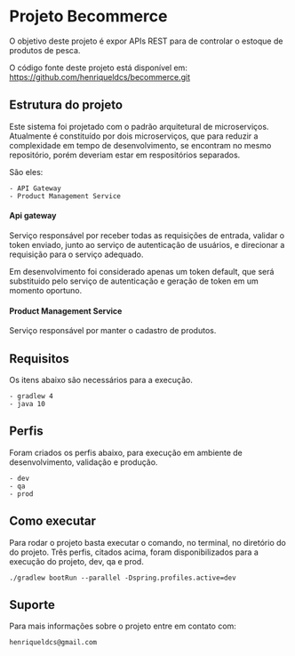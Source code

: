 # Projeto Becommerce

O objetivo deste projeto é expor APIs REST para de controlar o estoque de produtos de pesca.

O código fonte deste projeto está disponível em:
	https://github.com/henriqueldcs/becommerce.git
	
## Estrutura do projeto ##

Este sistema foi projetado com o padrão arquitetural de microserviços. Atualmente é constituído por dois microserviços, 
que para reduzir a complexidade em tempo de desenvolvimento, se encontram no mesmo repositório, porém deveriam estar em respositórios separados.

São eles:
    
    - API Gateway
    - Product Management Service
        

#### Api gateway ####  
Serviço responsável por receber todas as requisições de entrada, validar o token enviado, 
junto ao serviço de autenticação de usuários, e direcionar a requisição para o serviço adequado.

Em desenvolvimento foi considerado apenas um token default, que será substituido pelo serviço de autenticação e geração de token em um momento oportuno.

#### Product Management Service ####  
Serviço responsável por manter o cadastro de produtos.


## Requisitos

Os itens abaixo são necessários para a execução.

	- gradlew 4
	- java 10

## Perfis

Foram criados os perfis abaixo, para execução em ambiente de desenvolvimento, validação e produção.

    - dev
    - qa
    - prod

## Como executar

Para rodar o projeto basta executar o comando, no terminal, no diretório do do projeto. Três perfis, citados acima, foram 
disponibilizados para a execução do projeto, dev, qa e prod. 

    ./gradlew bootRun --parallel -Dspring.profiles.active=dev
    
    
## Suporte

Para mais informações sobre o projeto entre em contato com:
    
    henriqueldcs@gmail.com
    